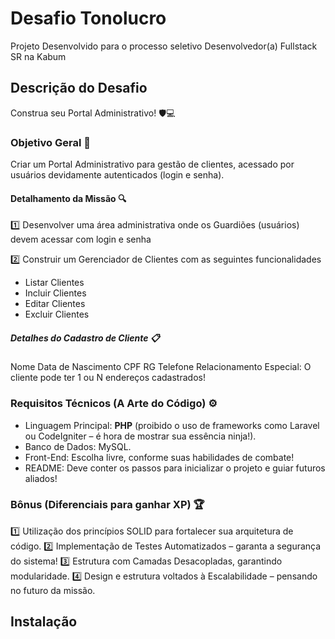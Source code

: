 
# Desafio Tonolucro

Projeto Desenvolvido para o processo seletivo Desenvolvedor(a) Fullstack SR na Kabum

## Descrição do Desafio

Construa seu Portal Administrativo! 🛡️💻

### Objetivo Geral 🎯

Criar um Portal Administrativo para gestão de clientes, acessado por usuários devidamente autenticados (login e senha).

#### Detalhamento da Missão 🔍

1️⃣ Desenvolver uma área administrativa onde os Guardiões (usuários) devem acessar com login e senha

2️⃣ Construir um Gerenciador de Clientes com as seguintes funcionalidades

- Listar Clientes
- Incluir Clientes
- Editar Clientes
- Excluir Clientes

##### Detalhes do Cadastro de Cliente 📋

Nome
Data de Nascimento
CPF
RG
Telefone
Relacionamento Especial: O cliente pode ter 1 ou N endereços cadastrados!

### Requisitos Técnicos (A Arte do Código) ⚙️

- Linguagem Principal: **PHP** (proibido o uso de frameworks como Laravel ou CodeIgniter – é hora de mostrar sua essência ninja!).
- Banco de Dados: MySQL.
- Front-End: Escolha livre, conforme suas habilidades de combate!
- README: Deve conter os passos para inicializar o projeto e guiar futuros aliados!

### Bônus (Diferenciais para ganhar XP) 🏆

1️⃣ Utilização dos princípios SOLID para fortalecer sua arquitetura de código.
2️⃣ Implementação de Testes Automatizados – garanta a segurança do sistema!
3️⃣ Estrutura com Camadas Desacopladas, garantindo modularidade.
4️⃣ Design e estrutura voltados à Escalabilidade – pensando no futuro da missão.

## Instalação
